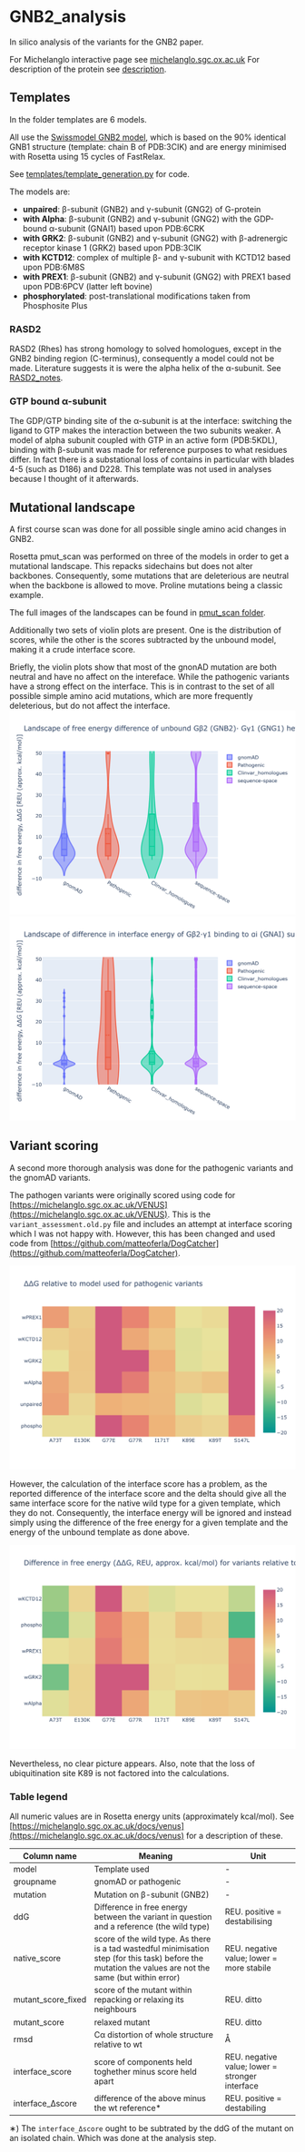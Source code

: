# GNB2_analysis
In silico analysis of the variants for the GNB2 paper.

For Michelanglo interactive page see [michelanglo.sgc.ox.ac.uk](https://michelanglo.sgc.ox.ac.uk/data/2eaec78d-d920-4a92-9780-251f14996b68)
For description of the protein see [description](description.md).

## Templates

In the folder templates are 6 models.

All use the [Swissmodel GNB2 model](https://swissmodel.expasy.org/repository/5e5058728fd6f9e51e1ef5bc.pdb), 
which is based on the 90% identical GNB1 structure (template: chain B of PDB:3CIK)
and are energy minimised with Rosetta using 15 cycles of FastRelax.

See [templates/template_generation.py](templates/template_generation.py) for code.

The models are:

* **unpaired**: β-subunit (GNB2) and γ-subunit (GNG2) of G-protein
* **with Alpha**: β-subunit (GNB2) and γ-subunit (GNG2) with the GDP-bound α-subunit (GNAI1)  based upon PDB:6CRK
* **with GRK2**: β-subunit (GNB2) and γ-subunit (GNG2) with β-adrenergic receptor kinase 1 (GRK2) based upon PDB:3CIK
* **with KCTD12**: complex of multiple β- and γ-subunit with KCTD12 based upon PDB:6M8S
* **with PREX1**: β-subunit (GNB2) and γ-subunit (GNG2)  with PREX1 based upon PDB:6PCV (latter left bovine)
* **phosphorylated**: post-translational modifications taken from Phosphosite Plus

### RASD2

RASD2 (Rhes) has strong homology to solved homologues, except in the GNB2 binding region (C-terminus),
consequently a model could not be made. Literature suggests it is were the alpha helix of the α-subunit.
See [RASD2_notes](RASD2/RASD2_notes.md).

### GTP bound α-subunit

The GDP/GTP binding site of the α-subunit is at the interface:
switching the ligand to GTP makes the interaction between the two subunits weaker.
A model of alpha subunit coupled with GTP in an active form (PDB:5KDL), binding with β-subunit was made for reference purposes
to what residues differ. In fact there is a substational loss of contains in particular with blades 4-5 (such as D186) and D228.
This template was not used in analyses because I thought of it afterwards.

## Mutational landscape

A first course scan was done for all possible single amino acid changes in GNB2.

Rosetta pmut_scan was performed on three of the models in order to get a mutational landscape. This repacks sidechains but does not alter backbones.
Consequently, some mutations that are deleterious are neutral when the backbone is allowed to move. Proline mutations being a classic example.

The full images of the landscapes can be found in [pmut_scan folder](pmut_scan).

Additionally two sets of violin plots are present. One is the distribution of scores, while the other is the scores subtracted by the unbound model, making it a crude interface score.


Briefly, the violin plots show that most of the gnonAD mutation are both neutral and have no affect on the intereface.
While the pathogenic variants have a strong effect on the interface.
This is in contrast to the set of all possible simple amino acid mutations, which are more frequently deleterious, but do not affect the interface.
![pmut_scan](pmut_scan/violin_unpaired.png)
![pmut_scan](pmut_scan/violin_diff_wAlpha.png)

## Variant scoring

A second more thorough analysis was done for the pathogenic variants and the gnomAD variants.

The pathogen variants were originally scored using code for [https://michelanglo.sgc.ox.ac.uk/VENUS](https://michelanglo.sgc.ox.ac.uk/VENUS).
This is the `variant_assessment.old.py` file and includes an attempt at interface scoring which I was not happy with.
However, this has been changed and used code from [https://github.com/matteoferla/DogCatcher](https://github.com/matteoferla/DogCatcher).


![scores](variant_plots/heatmap_pathogenic.png)

However, the calculation of the interface score has a problem, as the reported difference of the interface score and the delta should
give all the same interface score for the native wild type for a given template, which they do not.
Consequently, the interface energy will be ignored and instead simply using the difference of the free energy 
for a given template and the energy of the unbound template as done above.

![scores](variant_plots/heatmap_crudeDiff_pathogenic.png)

Nevertheless, no clear picture appears.
Also, note that the loss of ubiquitination site K89 is not factored into the calculations.



### Table legend

All numeric values are in Rosetta energy units (approximately kcal/mol).
See [https://michelanglo.sgc.ox.ac.uk/docs/venus](https://michelanglo.sgc.ox.ac.uk/docs/venus) for a description of these.

| Column name | Meaning | Unit |
| ---- | ---- | ---- | 
| model | Template used | - |
| groupname	| gnomAD or pathogenic | - |
| mutation	| Mutation on β-subunit (GNB2) | - |
| ddG | Difference in free energy between the variant in question and a reference (the wild type) | REU. positive = destabilising |
| native_score	| score of the wild type. As there is a tad wastedful minimisation step (for this task) before the mutation the values are not the same (but within error) |  REU. negative value; lower = more stabile |
| mutant_score_fixed | score of the mutant within repacking or relaxing its neighbours |  REU. ditto |
| mutant_score | relaxed mutant |  REU. ditto |
| rmsd | C&alpha; distortion of whole structure relative to wt | &Aring; |
| interface_score | score of components held toghether minus score held apart | REU. negative value; lower = stronger interface |
| interface_Δscore	| difference of the above minus the wt reference* | REU. positive = destabiling |

&lowast;) The `interface_Δscore` ought to be subtrated by the ddG of the mutant on an isolated chain. Which was done at the analysis step.